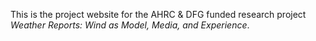 This is the project website for the AHRC & DFG funded research project _Weather Reports: Wind as Model, Media, and Experience_.
